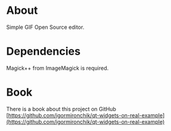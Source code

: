 # About

Simple GIF Open Source editor.

# Dependencies

Magick++ from ImageMagick is required.

# Book

There is a book about this project on GitHub
[https://github.com/igormironchik/qt-widgets-on-real-example](https://github.com/igormironchik/qt-widgets-on-real-example)

